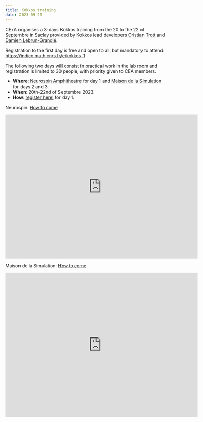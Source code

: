 ```yaml
---
title: Kokkos training
date: 2023-09-20
---
```


CExA organises a 3-days Kokkos training from the 20 to the 22 of Septembre in
Saclay provided by Kokkos lead developers
[Cristian Trott](https://extremecomputingtraining.anl.gov/speakers/christian-trott-snl/)
and
[Damien Lebrun-Grandié](https://www.ornl.gov/staff-profile/damien-lebrun-grandie).

Registration to the first day is free and open to all, but mandatory to attend:
https://indico.math.cnrs.fr/e/kokkos-1

The following two days will consist in practical work in the lab room and
registration is limited to 30 people, with priority given to CEA members.

- **Where**: [Neurospin Amphitheatre](https://goo.gl/maps/DrqiALxY547iXshJA) for
day 1 and [Maison de la Simulation](https://goo.gl/maps/ccdwwmcdQRRm1Sb2A) for
days 2 and 3.
- **When**: 20th-22nd of Septembre 2023.
- **How**: [register here!](https://indico.math.cnrs.fr/e/kokkos-1) for day 1.

Neurospin:
[How to come](https://joliot.cea.fr/drf/joliot/Pages/Entites_de_recherche/neurospin/Plan-neurospin.aspx)

<iframe src="https://www.google.com/maps/embed?pb=!1m14!1m8!1m3!1d1706.7828375688696!2d2.148987922683708!3d48.72041061301221!3m2!1i1024!2i768!4f13.1!3m3!1m2!1s0x47e67f14e80ea87d%3A0x9c50e7a885b66e5d!2sNeurospin!5e0!3m2!1sen!2sfr!4v1690451310534!5m2!1sen!2sfr" width="600" height="450" style="border:0;" allowfullscreen="" loading="lazy" referrerpolicy="no-referrer-when-downgrade"></iframe>



Maison de la Simulation:
[How to come](https://mdls.fr/how-to-come/)

<iframe src="https://www.google.com/maps/embed?pb=!1m18!1m12!1m3!1d2631.8449189785!2d2.15407651328232!3d48.72755487119501!2m3!1f0!2f0!3f0!3m2!1i1024!2i768!4f13.1!3m3!1m2!1s0x47e67f3d6ca35351%3A0xad658a7f81b4a1fe!2sMaison%20de%20la%20Simulation!5e0!3m2!1sen!2sfr!4v1690451425962!5m2!1sen!2sfr" width="600" height="450" style="border:0;" allowfullscreen="" loading="lazy" referrerpolicy="no-referrer-when-downgrade"></iframe>
